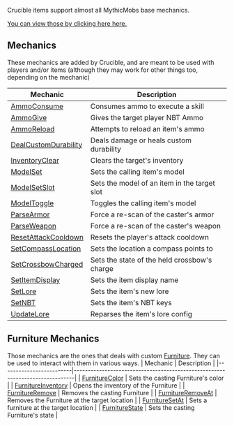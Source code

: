 Crucible items support almost all MythicMobs base mechanics.

[You can view those by clicking here here.](https://git.lumine.io/mythiccraft/MythicMobs/-/wikis/Skills/Mechanics/)

Mechanics
---------

These mechanics are added by Crucible, and are meant to be used with players and/or items (although they may work for other things too, depending on the mechanic)

| Mechanic                | Description                                                                  |
|-------------------------|------------------------------------------------------------------------------|
| [AmmoConsume]           | Consumes ammo to execute a skill                                             |
| [AmmoGive]              | Gives the target player NBT Ammo                                             |
| [AmmoReload]            | Attempts to reload an item's ammo                                            |
| [DealCustomDurability]  | Deals damage or heals custom durability                                      |
| [InventoryClear]        | Clears the target's inventory                                                |                                            
| [ModelSet]              | Sets the calling item's model                                                |
| [ModelSetSlot]          | Sets the model of an item in the target slot                                 |
| [ModelToggle]           | Toggles the calling item's model                                             |
| [ParseArmor]            | Force a re-scan of the caster's armor                                        |
| [ParseWeapon]           | Force a re-scan of the caster's weapon                                       |
| [ResetAttackCooldown]   | Resets the player's attack cooldown                                          |
| [SetCompassLocation]    |Sets the location a compass points to                                         |
| [SetCrossbowCharged]    |Sets the state of the held crossbow's charge                                  |
| [SetItemDisplay]        | Sets the item display name                                                   |
| [SetLore]               | Sets the item's new lore                                                     |
| [SetNBT]               | Sets the item's NBT keys                                                     |
| [UpdateLore]            | Reparses the item's lore config                                              |

Furniture Mechanics
-------------------

Those mechanics are the ones that deals with custom [Furniture](Furniture). They can be used to interact with them in various ways.
| Mechanic                | Description                                                                  |
|-------------------------|------------------------------------------------------------------------------|
| [FurnitureColor]        | Sets the casting Furniture's color                                           |
| [FurnitureInventory]    | Opens the inventory of the Furniture                                         |
| [FurnitureRemove]       | Removes the casting Furniture                                                |
| [FurnitureRemoveAt]     | Removes the Furniture at the target location                                 |
| [FurnitureSetAt]        | Sets a furniture at the target location                                      |
| [FurnitureState]        | Sets the casting Furniture's state                                           |



  [AmmoConsume]: Skills/Mechanics/AmmoConsume
  [AmmoGive]: Skills/Mechanics/AmmoGive      
  [AmmoReload]: Skills/Mechanics/AmmoReload  
  [DealCustomDurability]: /Skills/Mechanics/DealCustomDurability
  [InventoryClear]: /Skills/Mechanics/InventoryClear                                              
  [ModelSet]: Skills/Mechanics/ModelSet                  
  [ModelSetSlot]: Skills/Mechanics/ModelSetSlot          
  [ModelToggle]: Skills/Mechanics/ModelToggle            
  [ParseArmor]: Skills/Mechanics/ParseArmor              
  [ParseWeapon]: Skills/Mechanics/ParseWeapon            
  [ResetAttackCooldown]: Skills/Mechanics/ResetAttackCooldown
  [SetCompassLocation]: Skills/Mechanics/SetCompassLocation
  [SetCrossbowCharged]: Skills/Mechanics/SetCrossbowCharged
  [SetItemDisplay]: /Skills/Mechanics/SetItemDisplay 
  [SetLore]: /Skills/Mechanics/SetLore               
  [SetNBT]: /Skills/Mechanics/SetItemNBT
  [UpdateLore]: /Skills/Mechanics/UpdateLore

  [FurnitureColor]: /Skills/Mechanics/furniturecolor
  [FurnitureInventory]: /Skills/Mechanics/furnitureinventory
  [FurnitureRemove]: Skills/Mechanics/furnitureremove    
  [FurnitureRemoveAt]: Skills/Mechanics/furnitureremoveat
  [FurnitureSetAt]: Skills/Mechanics/FurnitureSetAt
  [FurnitureState]: /Skills/Mechanics/furniturestate